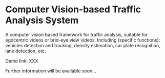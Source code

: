 # Computer Vision-based Traffic Analysis System
A computer vision based framework for traffic analysis, suitable for egocentric videos or brid-eye view videos. Including (specific functions): vehicles detection and tracking, density estimation, car plate recognition, lane detection, etc.

Demo link: XXX

Further information will be available soon...
